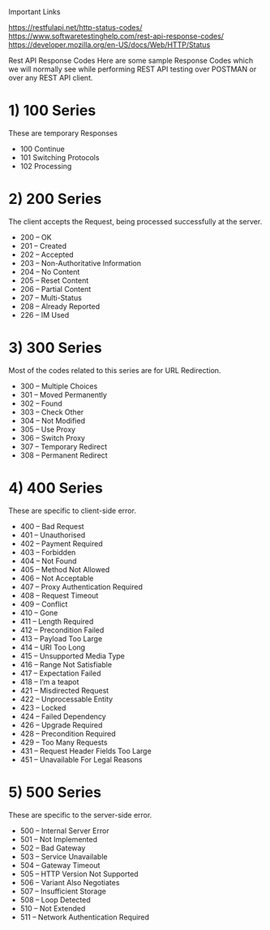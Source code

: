 Important Links

https://restfulapi.net/http-status-codes/
https://www.softwaretestinghelp.com/rest-api-response-codes/
https://developer.mozilla.org/en-US/docs/Web/HTTP/Status

Rest API Response Codes
Here are some sample Response Codes which we will normally see while performing REST API testing over POSTMAN or over any REST API client.

# 1) 100 Series
These are temporary Responses
- 100 Continue
- 101 Switching Protocols
- 102 Processing


# 2) 200 Series
The client accepts the Request, being processed successfully at the server.
- 200 – OK
- 201 – Created
- 202 – Accepted
- 203 – Non-Authoritative Information
- 204 – No Content
- 205 – Reset Content
- 206 – Partial Content
- 207 – Multi-Status
- 208 – Already Reported
- 226 – IM Used


# 3) 300 Series
Most of the codes related to this series are for URL Redirection.
- 300 – Multiple Choices 
- 301 – Moved Permanently 
- 302 – Found 
- 303 – Check Other 
- 304 – Not Modified 
- 305 – Use Proxy 
- 306 – Switch Proxy 
- 307 – Temporary Redirect 
- 308 – Permanent Redirect


# 4) 400 Series
These are specific to client-side error. 
- 400 – Bad Request 
- 401 – Unauthorised 
- 402 – Payment Required 
- 403 – Forbidden 
- 404 – Not Found 
- 405 – Method Not Allowed 
- 406 – Not Acceptable 
- 407 – Proxy Authentication Required 
- 408 – Request Timeout 
- 409 – Conflict 
- 410 – Gone 
- 411 – Length Required 
- 412 – Precondition Failed 
- 413 – Payload Too Large 
- 414 – URI Too Long 
- 415 – Unsupported Media Type 
- 416 – Range Not Satisfiable 
- 417 – Expectation Failed 
- 418 – I’m a teapot 
- 421 – Misdirected Request 
- 422 – Unprocessable Entity 
- 423 – Locked 
- 424 – Failed Dependency 
- 426 – Upgrade Required 
- 428 – Precondition Required 
- 429 – Too Many Requests 
- 431 – Request Header Fields Too Large 
- 451 – Unavailable For Legal Reasons


# 5) 500 Series
These are specific to the server-side error. 
- 500 – Internal Server Error 
- 501 – Not Implemented 
- 502 – Bad Gateway 
- 503 – Service Unavailable 
- 504 – Gateway Timeout 
- 505 – HTTP Version Not Supported 
- 506 – Variant Also Negotiates 
- 507 – Insufficient Storage 
- 508 – Loop Detected 
- 510 – Not Extended 
- 511 –  Network Authentication Required